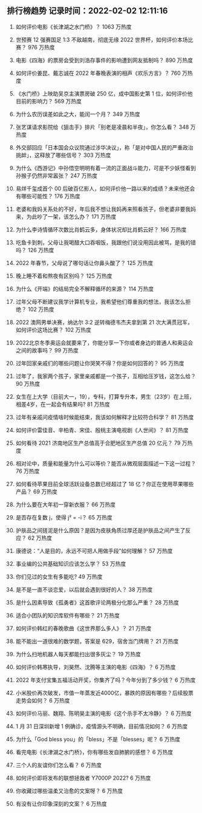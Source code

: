
## 排行榜趋势 记录时间：2022-02-02 12:11:16
  
  1. 如何评价电影《长津湖之水门桥》？ 1063 万热度
    
  2. 世预赛 12 强赛国足 1:3 不敌越南，彻底无缘 2022 世界杯，如何评价本场比赛？ 976 万热度
    
  3. 电影《四海》的票房会受到刘浩存事件的影响遭到网友抵制吗？ 890 万热度
    
  4. 如何评价姜昆、戴志诚在 2022 年春晚表演的相声《欢乐方言》？ 760 万热度
    
  5. 《水门桥》上映助吴京主演票房破 250 亿，成中国影史第 1 位，如何评价他目前的影响力？ 569 万热度
    
  6. 为什么农历误差如此之大，能闰一个月？ 349 万热度
    
  7. 张艺谋请求影院给《狙击手》排片「别老是凌晨和半夜」，你怎么看？ 348 万热度
    
  8. 外交部回应「日本国会众议院通过涉华决议」，称「是对中国人民的严重政治挑衅」，这释放了哪些信号？ 303 万热度
    
  9. 为什么《西游记》中孙悟空明明有着一流的正面战斗能力，可是不少妖怪看到孙猴子仍然非常嚣张？ 247 万热度
    
  10. 易烊千玺成首个 00 后破百亿影人，如何评价他一路以来的成绩？未来他还会有哪些可能性？ 176 万热度
    
  11. 老婆和我妈关系处的不好，年后我不想让我妈再来照看孩子，但老婆非要我妈来，为此吵了一架，该怎么办？ 171 万热度
    
  12. 为什么李诗情循环次数比肖鹤云多，身体状况却比肖鹤云好？ 166 万热度
    
  13. 吃鱼卡到刺，父母让我喝醋大口吞咽饭，我跟他们说没用因此被骂，是我的错吗？ 126 万热度
    
  14. 2022 年春节，父母说了哪句话让你鼻头酸了？ 125 万热度
    
  15. 晚上睡不着和熬夜有区别吗？ 125 万热度
    
  16. 为什么《开端》的结局完全不解释循环的来源？ 114 万热度
    
  17. 过年父母不断建议我学计算机专业，我希望他们尊重我的想法，我该怎么拒绝？ 102 万热度
    
  18. 2022 澳网男单决赛，纳达尔 3:2 逆转梅德韦杰夫拿到第 21 次大满贯冠军，如何评价这场比赛？ 102 万热度
    
  19. 2022北京冬季奥运会就要来了，你能分享一下你或者身边的普通人和奥运会之间的故事吗？ 99 万热度
    
  20. 过年回家亲戚们的哪些问题让你哭笑不得？你是如何回答的？ 95 万热度
    
  21. 过年了，我家两个孩子，家里亲戚都是一个孩子，互相给压岁钱，这怎么给？ 90 万热度
    
  22. 女生在上大学（目前大一，19），专科，打算专升本，男生（23岁）在上班，相差4岁，在一起会有结果吗? 81 万热度
    
  23. 过年有亲戚问疫情啥时候能结束，我该如何解释才比较符合科学？ 81 万热度
    
  24. 如何评价雷佳音、辛柏青、宋佳、殷桃主演电视剧《人世间》？ 81 万热度
    
  25. 如何看待 2021 济南地区生产总值高于合肥地区生产总值 20 亿元？ 79 万热度
    
  26. 相对论中，质量和能量为什么可以等价？能否从微观层面描述一下这一过程？ 76 万热度
    
  27. 如何看待苹果目前全球活跃设备总数已经超过了 18 亿？你正在使用苹果哪些产品？ 69 万热度
    
  28. 为什么要在大年初一穿新衣服？ 66 万热度
    
  29. 是否存在复数 j，使得 j² = -i？ 65 万热度
    
  30. 护肤品之间搓泥是什么原因？是因为皮肤角质过厚还是护肤品之间产生了反应？ 62 万热度
    
  31. 康德说：“人是目的，永远不可把人用做手段”如何理解？ 57 万热度
    
  32. 事业编的公共基础知识应该怎么学？ 53 万热度
    
  33. 你们见过的女生有多能吃? 49 万热度
    
  34. 是不是一直不谈恋爱，以后就会遇到很好的人？ 38 万热度
    
  35. 是什么因素导致《孤勇者》这首歌评论两极分化那么严重？ 28 万热度
    
  36. 适合小团队的知识库软件有哪些？ 21 万热度
    
  37. 如何评价韩红的春晚歌曲《这世界那么多人》？ 21 万热度
    
  38. 能不能出一道很难的数学题，答案是 629，宿舍当门牌用？ 21 万热度
    
  39. 为什么扫地机器人每天都能扫出很多灰尘？ 19 万热度
    
  40. 如何评价韩寒执导，刘昊然、沈腾等主演的电影《四海》？ 6 万热度
    
  41. 2022 年支付宝集五福活动开奖，你集齐了吗？今年分到了多少钱？ 6 万热度
    
  42. 小米股价再次破发，市值一年蒸发近4000亿，暴跌的原因有哪些？后续股票走势会如何？ 6 万热度
    
  43. 如何评价马丽、魏翔、陈明昊主演的电影《这个杀手不太冷静》？ 6 万热度
    
  44. 1 月 31 日深圳新增 1 例确诊，疫情源头不明确，目前情况如何？ 6 万热度
    
  45. 为什么「God bless you」的「bless」不是「blesses」呢？ 6 万热度
    
  46. 看完电影《长津湖之水门桥》，你有哪些发自肺腑的感想？ 6 万热度
    
  47. 三个人的友谊你们怎么看？ 6 万热度
    
  48. 如何评价即将发布的联想拯救者 Y7000P 2022? 6 万热度
    
  49. 你收藏过哪些温柔又治愈的文案呀？ 6 万热度
    
  50. 有没有让你印象深刻的文案？ 6 万热度
    